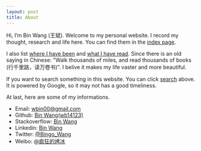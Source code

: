 ```yaml
---
layout: post
title: About
---
```


Hi, I’m Bin Wang (王斌). Welcome to my personal website. I record my thought, research and life here. You can find them in the [index page](/).

I also list [where I have been](/travel.html) and [what I have read](/read.html). Since there is an old saying in Chinese: "Walk thousands of miles, and read thousands of books (行千里路，读万卷书)". I belive it makes my life vaster and more beautiful.

If you want to search something in this website. You can click [search](/search.html) above. It is powered by Google, so it may not has a good timeliness.

At last, here are some of my informations.

+ Email: [wbin00@gmail.com](mailto:wbin00@gmail.com)
+ Github: [Bin Wang(wb14123)](https://github.com/wb14123)
+ Stackoverflow: [Bin Wang](http://stackoverflow.com/users/1068627/bin-wang)
+ Linkedin: [Bin Wang](http://www.linkedin.com/profile/view?id=128350957)
+ Twitter: [@Bingo_Wang](https://twitter.com/Bingo_Wang)
+ Weibo: [@疯狂的烤冰](https://weibo.com/kaobing)

